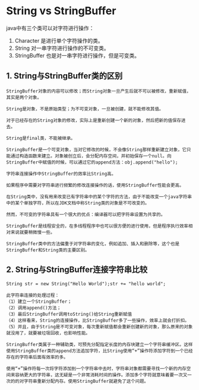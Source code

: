 # String vs StringBuffer

java中有三个类可以对字符进行操作：

1. Character 是进行单个字符操作的类。
2. String 对一串字符进行操作的不可变类。
3. StringBuffer 也是对一串字符进行操作，但是可变类。



## 1. String与StringBuffer类的区别

```
StringBuffer对象的内容可以修改；而String对象一旦产生后就不可以被修改，重新赋值，其实是两个对象。

String是对象，不是原始类型；为不可变对象，一旦被创建，就不能修改其值。

对于已经存在的String对象的修改，实际上是重新创建一个新的对象，然后把新的值保存进去。

String是final类，不能被继承。

StringBuffer是一个可变对象，当对它修改的时候，不会像String那样重新建立对象，它只能通过构造函数来建立。对象被创立后，会分配内存空间，并初始保存一个null。向StringBuffer中赋值的时候，可以通过它的append方法：obj.append("hello");

字符串连接操作中StringBuffer的效率比String高。

如果程序中需要对字符串进行频繁的修改连接操作的话，使用StringBuffer性能会更高。

在String类中，没有用来改变已有字符串中的某个字符的方法，由于不能改变一个java字符串中的某个单独字符，所以在JDK文档中称String类的对象是不可改变的。

然而，不可变的字符串具有一个很大的优点：编译器可以把字符串设置为共享的。

StringBuffer是线程安全的，在多线程程序中也可以很方便的进行使用，但是程序执行效率相对来说就要稍微慢一些。

StringBuffer类中的方法偏重于对字符串的变化，例如追加、插入和删除等，这个也是StringBuffer和String类的主要区别。
```

## 2. String与StringBuffer连接字符串比较

```
String str = new String("Hello World");str += "hello world"; 

此字符串连接的处理过程：
（1）建立一个StringBuffer；
（2）调用append()方法；
（3）最后StringBuffer调用toString()给String重新赋值
（4）这样看来，String的连接操作，比StringBuffer多了一些操作，效率上就会打折扣。
（5）并且，由于String是不可变对象，每次重新赋值都会重新创建新的对象，那么原来的对象就没用了，就要被垃圾回收，也影响性能。

StringBuffer类属于一种辅助类，可预先分配指定长度的内存块建立一个字符串缓冲区。这样使用StringBuffer类的append方法追加字符，比String使用“+”操作符添加字符到一个已经存在的字符串后面有效率的多。

使用“+”操作符每一次将字符添加到一个字符串中去时，字符串对象都需要寻找一个新的内存空间来容纳更大的字符串，这无疑是一个非常消耗时间的操作。添加多个字符就意味着要一次又一次的的对字符串重新分配内存。使用StringBuffer就避免了这个问题。
```

